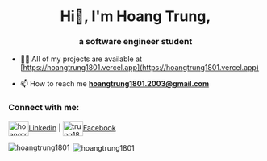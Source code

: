 <h1 align="center">Hi👋, I'm Hoang Trung,</h1>
<h3 align="center">a software engineer student</h3>

- 👨‍💻 All of my projects are available at [https://hoangtrung1801.vercel.app](https://hoangtrung1801.vercel.app)

- 📫 How to reach me **hoangtrung1801.2003@gmail.com**

<h3 align="left">Connect with me:</h3>
<p align="left">
<a href="https://linkedin.com/in/hoangtrung1801" target="blank"><img align="center" src="https://raw.githubusercontent.com/rahuldkjain/github-profile-readme-generator/master/src/images/icons/Social/linked-in-alt.svg" alt="hoangtrung1801" height="30" width="40" />Linkedin</a> | 
<a href="https://fb.com/trung181" target="blank"><img align="center" src="https://raw.githubusercontent.com/rahuldkjain/github-profile-readme-generator/master/src/images/icons/Social/facebook.svg" alt="trung181" height="30" width="40" />Facebook</a>
</p>

<p><img align="left" src="https://github-readme-stats.vercel.app/api/top-langs?username=hoangtrung1801&show_icons=true&locale=en&layout=compact" alt="hoangtrung1801" /></p>

<p>&nbsp;<img align="center" src="https://github-readme-stats.vercel.app/api?username=hoangtrung1801&show_icons=true&locale=en" alt="hoangtrung1801" /></p>
